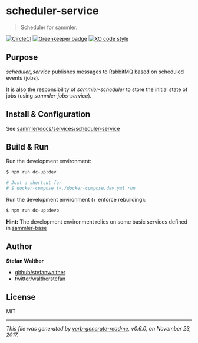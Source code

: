 # scheduler-service
> Scheduler for sammler.

[![CircleCI](https://img.shields.io/circleci/project/github/sammler/scheduler-service.svg)](https://circleci.com/gh/stefanwalther/scheduler-service/tree/master)
[![Greenkeeper badge](https://badges.greenkeeper.io/sammler/scheduler-service.svg)](https://greenkeeper.io/)
[![XO code style](https://img.shields.io/badge/code_style-XO--space-5ed9c7.svg)](https://github.com/sindresorhus/eslint-config-xo-space)

## Purpose
<!-- Purpose -->

_scheduler_service_ publishes messages to RabbitMQ based on scheduled events (jobs).

It is also the responsibility of _sammler-scheduler_ to store the initial state of jobs (using _sammler-jobs-service_).

## Install & Configuration

See [sammler/docs/services/scheduler-service](https://sammler.github.io/docs/services/scheduler-service/)

## Build & Run
<!-- Build & Run -->

Run the development environment:

```sh
$ npm run dc-up:dev

# Just a shortcut for 
# $ docker-compose f=./docker-compose.dev.yml run
```

Run the development environment (+ enforce rebuilding):

```sh
$ npm run dc-up:devb
```

**Hint:** The development environment relies on some basic services defined in [sammler-base](https://github.com/sammler/sammler-base)

## Author
**Stefan Walther**

* [github/stefanwalther](https://github.com/stefanwalther)
* [twitter/waltherstefan](http://twitter.com/waltherstefan)

## License
MIT

***

_This file was generated by [verb-generate-readme](https://github.com/verbose/verb-generate-readme), v0.6.0, on November 23, 2017._

